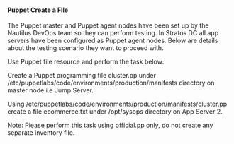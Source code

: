 #### Puppet Create a FIle

The Puppet master and Puppet agent nodes have been set up by the Nautilus DevOps team so they can perform testing. In Stratos DC all app servers have been configured as Puppet agent nodes. Below are details about the testing scenario they want to proceed with.


Use Puppet file resource and perform the task below:

Create a Puppet programming file cluster.pp under /etc/puppetlabs/code/environments/production/manifests directory on master node i.e Jump Server.

Using /etc/puppetlabs/code/environments/production/manifests/cluster.pp create a file ecommerce.txt under /opt/sysops directory on App Server 2.

Note: Please perform this task using official.pp only, do not create any separate inventory file.

